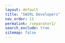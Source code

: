 ```yaml
---
layout: default
title: "SWIRL Developers"
nav_order: 11
permalink: /separator1/
search_exclude: true
sitemap: false
---
```

